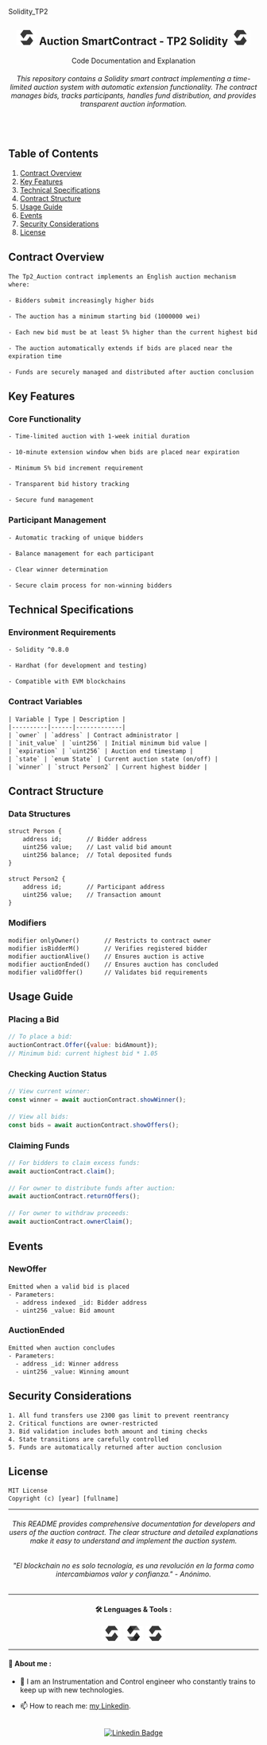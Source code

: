 
<!--
**emito69/emito69** is a ✨ _special_ ✨ repository because its `README.md` (this file) appears on your GitHub profile.
Here are some ideas to get you started:
- 🔭 I’m currently working on ...
- 🌱 I’m currently learning ...
- 👯 I’m looking to collaborate on ...
- 🤔 I’m looking for help with ...
- 💬 Ask me about ...
- 📫 How to reach me: ...
- 😄 Pronouns: ...
- ⚡ Fun fact: ...

En el README de github no puedo añadir scrpits de java o css, tengo que trabajar directamente con atributos en html
-->

Solidity_TP2

<div id="header" align="center">
  <h2 align="center"> <img src="https://github.com/devicons/devicon/blob/master/icons/solidity/solidity-plain.svg" title="Solidity" alt="Solidity" height="30" width="40"/> Auction SmartContract - TP2 Solidity <img src="https://github.com/devicons/devicon/blob/master/icons/solidity/solidity-plain.svg" title="Solidity" alt="Solidity" height="30" width="40"/> </h2>
  Code Documentation and Explanation
  <h6 align="center"> This repository contains a Solidity smart contract implementing a time-limited auction system with automatic extension functionality. The contract manages bids, tracks participants, handles fund distribution, and provides transparent auction information.</h6>
  <br>
</div>

## Table of Contents
1. [Contract Overview](#contract-overview)
2. [Key Features](#key-features)
3. [Technical Specifications](#technical-specifications)
4. [Contract Structure](#contract-structure)
5. [Usage Guide](#usage-guide)
6. [Events](#events)
7. [Security Considerations](#security-considerations)
8. [License](#license)

## Contract Overview


```
The Tp2_Auction contract implements an English auction mechanism where:

- Bidders submit increasingly higher bids

- The auction has a minimum starting bid (1000000 wei)

- Each new bid must be at least 5% higher than the current highest bid

- The auction automatically extends if bids are placed near the expiration time

- Funds are securely managed and distributed after auction conclusion
```

## Key Features

### Core Functionality
```
- Time-limited auction with 1-week initial duration

- 10-minute extension window when bids are placed near expiration

- Minimum 5% bid increment requirement

- Transparent bid history tracking

- Secure fund management
```
### Participant Management
```
- Automatic tracking of unique bidders

- Balance management for each participant

- Clear winner determination

- Secure claim process for non-winning bidders
```
## Technical Specifications

### Environment Requirements
```
- Solidity ^0.8.0

- Hardhat (for development and testing)

- Compatible with EVM blockchains
```
### Contract Variables
```
| Variable | Type | Description |
|----------|------|-------------|
| `owner` | `address` | Contract administrator |
| `init_value` | `uint256` | Initial minimum bid value |
| `expiration` | `uint256` | Auction end timestamp |
| `state` | `enum State` | Current auction state (on/off) |
| `winner` | `struct Person2` | Current highest bidder |
```
## Contract Structure

### Data Structures

```solidity
struct Person {
    address id;       // Bidder address
    uint256 value;    // Last valid bid amount
    uint256 balance;  // Total deposited funds
}

struct Person2 {
    address id;       // Participant address
    uint256 value;    // Transaction amount
}
```
### Modifiers
```
modifier onlyOwner()       // Restricts to contract owner
modifier isBidderM()       // Verifies registered bidder
modifier auctionAlive()    // Ensures auction is active
modifier auctionEnded()    // Ensures auction has concluded
modifier validOffer()      // Validates bid requirements
```

## Usage Guide
### Placing a Bid

```javascript
// To place a bid:
auctionContract.Offer({value: bidAmount});
// Minimum bid: current highest bid * 1.05
```
### Checking Auction Status

```javascript
// View current winner:
const winner = await auctionContract.showWinner();

// View all bids:
const bids = await auctionContract.showOffers();
```
### Claiming Funds

```javascript
// For bidders to claim excess funds:
await auctionContract.claim();

// For owner to distribute funds after auction:
await auctionContract.returnOffers();

// For owner to withdraw proceeds:
await auctionContract.ownerClaim();
```

## Events
### NewOffer

```
Emitted when a valid bid is placed
- Parameters:
  - address indexed _id: Bidder address
  - uint256 _value: Bid amount
```
### AuctionEnded

```
Emitted when auction concludes
- Parameters:
  - address _id: Winner address
  - uint256 _value: Winning amount
```

## Security Considerations

```
1. All fund transfers use 2300 gas limit to prevent reentrancy
2. Critical functions are owner-restricted
3. Bid validation includes both amount and timing checks
4. State transitions are carefully controlled
5. Funds are automatically returned after auction conclusion
```

## License

```
MIT License
Copyright (c) [year] [fullname]
```

<hr>
<h6 align="center"> This README provides comprehensive documentation for developers and users of the auction contract. The clear structure and detailed explanations make it easy to understand and implement the auction system.</h6>
<h6 align="center"> "El blockchain no es solo tecnología, es una revolución en la forma como intercambiamos valor y confianza." - Anónimo.</h6>




<hr>
<div align="center">
 <h4> 🛠 Lenguages & Tools : </h4>
  <img src="https://github.com/devicons/devicon/blob/master/icons/solidity/solidity-plain.svg" title="Solidity" alt="Solidity" height="30" width="40"/>
  <img src="https://github.com/devicons/devicon/blob/master/icons/solidity/solidity-original.svg" title="Solidity" alt="Solidity" height="30" width="40"/>
  <img src="https://github.com/devicons/devicon/blob/master/icons/solidity/solidity-plain.svg" title="Solidity" alt="Solidity" height="30" width="40"/>
  <br>
</div>

<hr>
 <h4> 🔭 About me : </h4>

- 📝  I am an Instrumentation and Control engineer who constantly trains to keep up with new technologies.

- 📫 How to reach me: [my Linkedin](https://www.linkedin.com/in/emiliano-alvarez-a6677b1b4).

<br>
<div id="badges" align="center">
    <a href="https://www.linkedin.com/in/emiliano-alvarez-a6677b1b4/">
        <img src="https://img.shields.io/badge/LinkedIn-0077B5?style=for-the-badge&logo=linkedin&logoColor=white" alt="Linkedin Badge"  style="max-width: 100%;">
    </a> 
</div>
<br>
</div>
